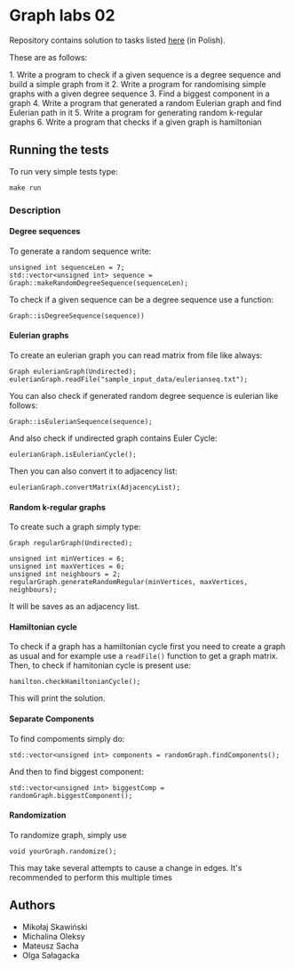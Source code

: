 # Graph labs 02

Repository contains solution to tasks listed [here](http://home.agh.edu.pl/~ewach/grafy/Zestaw_2.pdf) (in Polish).
<p>
These are as follows:
<p>
1. Write a program to check if a given sequence is a degree sequence and build a simple graph from it
2. Write a program for randomising simple graphs with a given degree sequence
3. Find a biggest component in a graph
4. Write a program that generated a random Eulerian graph and find Eulerian path in it
5. Write a program for generating random k-regular graphs
6. Write a program that checks if a given graph is hamiltonian


## Running the tests

To run very simple tests type:

```
make run
```

### Description

#### Degree sequences

To generate a random sequence write:

```
unsigned int sequenceLen = 7;
std::vector<unsigned int> sequence = Graph::makeRandomDegreeSequence(sequenceLen);
```

To check if a given sequence can be a degree sequence use a function:
```
Graph::isDegreeSequence(sequence))
```

#### Eulerian graphs
To create an eulerian graph you can read matrix from file like always:

```
Graph eulerianGraph(Undirected);
eulerianGraph.readFile("sample_input_data/eulerianseq.txt");
```

You can also check if generated random degree sequence is eulerian like follows:
```
Graph::isEulerianSequence(sequence);
```

And also check if undirected graph contains Euler Cycle:
```
eulerianGraph.isEulerianCycle();
```

Then you can also convert it to adjacency list:

```
eulerianGraph.convertMatrix(AdjacencyList);
```

#### Random k-regular graphs
To create such a graph simply type:

```
Graph regularGraph(Undirected);

unsigned int minVertices = 6;
unsigned int maxVertices = 6;
unsigned int neighbours = 2;
regularGraph.generateRandomRegular(minVertices, maxVertices, neighbours);
```
It will be saves as an adjacency list.


#### Hamiltonian cycle

To check if a graph has a hamiltonian cycle first you need to create a graph as usual and for example use a `readFile()` function to get a graph matrix. Then, to check if hamitonian cycle is present use:

```
hamilton.checkHamiltonianCycle();
```
This will print the solution.

#### Separate Components

To find compoments simply do:
```
std::vector<unsigned int> components = randomGraph.findComponents();
```

And then to find biggest component:
```
std::vector<unsigned int> biggestComp = randomGraph.biggestComponent();
```

#### Randomization

To randomize graph, simply use
```
void yourGraph.randomize();
```
This may take several attempts to cause a change in edges. It's recommended to perform this multiple times

## Authors

* Mikołaj Skawiński
* Michalina Oleksy
* Mateusz Sacha
* Olga Sałagacka
